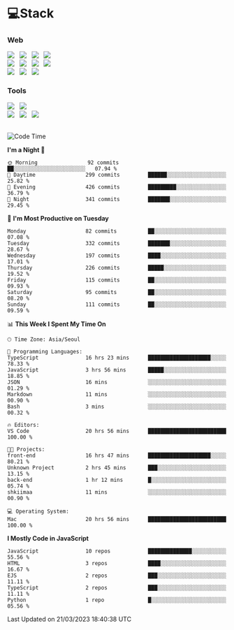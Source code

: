 <h1>💻Stack</h1>
<div>
 <h3>Web</h3>
 <!-- badge : https://shields.io/ -->
 <!-- icon : https://simpleicons.org/?q=Get -->
 <img src="https://img.shields.io/badge/HTML5-e74c3c?style=flat-square&logo=HTML5&logoColor=white"> &nbsp 
 <img src="https://img.shields.io/badge/CSS3-0A84FF?style=flat-square&logo=CSS3&logoColor=white"> &nbsp 
 <img src="https://img.shields.io/badge/JavaScript-FFCD11?style=flat-square&logo=JavaScript&logoColor=white"> &nbsp 
 <img src="https://img.shields.io/badge/TypeScript-3075C0?style=flat-square&logo=TypeScript&logoColor=white">
 <br/>
 <img src="https://img.shields.io/badge/React-00BCF6?style=flat-square&logo=React&logoColor=white"> &nbsp 
 <img src="https://img.shields.io/badge/Redux-764ABC?style=flat-square&logo=Redux&logoColor=white"/> &nbsp 
 <img src="https://img.shields.io/badge/CSS Modules-000000?style=flat-square&logo=CSS Modules&logoColor=white"/> &nbsp 
 <img src="https://img.shields.io/badge/styled%2Dcomponents-DB7093?style=flat-square&logo=styled%2Dcomponents&logoColor=white"/>
 <br/>
 <img src="https://img.shields.io/badge/Node-339933?style=flat-square&logo=Node.js&logoColor=white"> &nbsp 
 <img src="https://img.shields.io/badge/Express-000000?style=flat-square&logo=Express&logoColor=white"/> &nbsp 
 <img src="https://img.shields.io/badge/MongoDB-47A248?style=flat-square&logo=MongoDB&logoColor=white"/>
 
 <h3>Tools</h3>
 <img src="https://img.shields.io/badge/Visual Studio Code-007ACC?style=flat-square&logo=Visual Studio Code&logoColor=white"/> &nbsp 
 <img src="https://img.shields.io/badge/Postman-FF6C37?style=flat-square&logo=Postman&logoColor=white"/> &nbsp
 <br>
 <img src="https://img.shields.io/badge/Adobe Photoshop-31A8FF?style=flat-square&logo=Adobe Photoshop&logoColor=white"/> &nbsp 
 <img src="https://img.shields.io/badge/Adobe Illustrator-FF9A00?style=flat-square&logo=Adobe Illustrator&logoColor=white"/> &nbsp 
 <img src="https://img.shields.io/badge/Figma-F24E1E?style=flat-square&logo=Figma&logoColor=white"/> &nbsp
</div>

<br>

<!--START_SECTION:waka-->
![Code Time](http://img.shields.io/badge/Code%20Time-22%20hrs%2038%20mins-blue)

**I'm a Night 🦉** 

```text
🌞 Morning                92 commits          ██░░░░░░░░░░░░░░░░░░░░░░░   07.94 % 
🌆 Daytime                299 commits         ██████░░░░░░░░░░░░░░░░░░░   25.82 % 
🌃 Evening                426 commits         █████████░░░░░░░░░░░░░░░░   36.79 % 
🌙 Night                  341 commits         ███████░░░░░░░░░░░░░░░░░░   29.45 % 
```
📅 **I'm Most Productive on Tuesday** 

```text
Monday                   82 commits          ██░░░░░░░░░░░░░░░░░░░░░░░   07.08 % 
Tuesday                  332 commits         ███████░░░░░░░░░░░░░░░░░░   28.67 % 
Wednesday                197 commits         ████░░░░░░░░░░░░░░░░░░░░░   17.01 % 
Thursday                 226 commits         █████░░░░░░░░░░░░░░░░░░░░   19.52 % 
Friday                   115 commits         ██░░░░░░░░░░░░░░░░░░░░░░░   09.93 % 
Saturday                 95 commits          ██░░░░░░░░░░░░░░░░░░░░░░░   08.20 % 
Sunday                   111 commits         ██░░░░░░░░░░░░░░░░░░░░░░░   09.59 % 
```


📊 **This Week I Spent My Time On** 

```text
🕑︎ Time Zone: Asia/Seoul

💬 Programming Languages: 
TypeScript               16 hrs 23 mins      ████████████████████░░░░░   78.33 % 
JavaScript               3 hrs 56 mins       █████░░░░░░░░░░░░░░░░░░░░   18.85 % 
JSON                     16 mins             ░░░░░░░░░░░░░░░░░░░░░░░░░   01.29 % 
Markdown                 11 mins             ░░░░░░░░░░░░░░░░░░░░░░░░░   00.90 % 
Bash                     3 mins              ░░░░░░░░░░░░░░░░░░░░░░░░░   00.32 % 

🔥 Editors: 
VS Code                  20 hrs 56 mins      █████████████████████████   100.00 % 

🐱‍💻 Projects: 
front-end                16 hrs 47 mins      ████████████████████░░░░░   80.21 % 
Unknown Project          2 hrs 45 mins       ███░░░░░░░░░░░░░░░░░░░░░░   13.15 % 
back-end                 1 hr 12 mins        █░░░░░░░░░░░░░░░░░░░░░░░░   05.74 % 
shkiimaa                 11 mins             ░░░░░░░░░░░░░░░░░░░░░░░░░   00.90 % 

💻 Operating System: 
Mac                      20 hrs 56 mins      █████████████████████████   100.00 % 
```

**I Mostly Code in JavaScript** 

```text
JavaScript               10 repos            ██████████████░░░░░░░░░░░   55.56 % 
HTML                     3 repos             ████░░░░░░░░░░░░░░░░░░░░░   16.67 % 
EJS                      2 repos             ███░░░░░░░░░░░░░░░░░░░░░░   11.11 % 
TypeScript               2 repos             ███░░░░░░░░░░░░░░░░░░░░░░   11.11 % 
Python                   1 repo              █░░░░░░░░░░░░░░░░░░░░░░░░   05.56 % 
```




 Last Updated on 21/03/2023 18:40:38 UTC
<!--END_SECTION:waka-->
